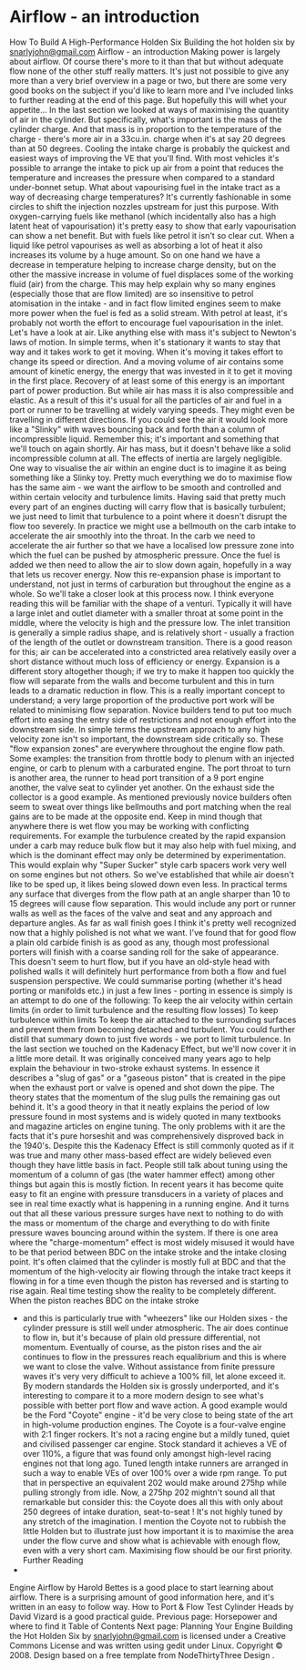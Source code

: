 # Airflow - an introduction

How To Build A High-Performance Holden Six
Building the hot holden six
by snarlyjohn@gmail.com
Airflow - an introduction
Making power is largely about airflow. Of course there's more to it than that but
without adequate flow none of the other stuff really matters. It's just not possible to
give any more than a very brief overview in a page or two, but there are some very good
books on the subject if you'd like to learn more and I've included links to further reading
at the end of this page. But hopefully this will whet your appetite...
In the last section we looked at ways of maximising the quantity of air in the cylinder.
But specifically, what's important is the
mass
of the cylinder charge. And that mass is
in proportion to the temperature of the charge - there's more air in a 33cu.in. charge when it's at
say 20 degrees than at 50 degrees. Cooling the intake charge is probably the quickest and easiest
ways of improving the VE that you'll find. With most vehicles it's possible to arrange the intake
to pick up air from a point that reduces the temperature and increases the pressure when compared to
a standard under-bonnet setup.
What about vapourising fuel in the intake tract as a way of decreasing charge temperatures? It's
currently fashionable in some circles to shift the injection nozzles upstream for just this purpose.
With oxygen-carrying fuels like methanol (which incidentally also has a high latent heat of vapourisation) it's pretty
easy to show that early vapourisation can show a net benefit. But with fuels like petrol it isn't
so clear cut. When a liquid like petrol vapourises as well as absorbing a lot of heat it also increases
its volume by a huge amount. So on one hand we have a decrease in temperature helping to increase charge
density, but on the other the massive increase in volume of fuel displaces some of the working fluid (air)
from the charge. This may help explain why so many engines (especially those that are flow limited) 
are so insensitive to petrol atomisation in the
intake - and in fact flow limited engines seem to make more power when the fuel is fed as a solid stream.
With petrol at least, it's probably not worth the effort to encourage fuel vapourisation in the inlet.
Let's have a look at air. Like anything else with mass it's subject to Newton's laws of motion.
In simple terms, when it's stationary it wants to stay that way and it takes work to get it moving.
When it's moving it takes effort to change its speed or direction. And a moving volume of air contains
some amount of kinetic energy, the energy that was invested in it to get it moving in the first place.
Recovery of at least some of this energy is an important part of power production. But while air has mass
it is also compressible and elastic. As a result of this it's usual for all the particles of air and fuel
in a port or runner to be travelling at widely varying speeds. They might even be travelling in different
directions. If you could see the air it would look more
like a "Slinky" with waves bouncing back and forth than a column of incompressible liquid. Remember this; it's
important and something that we'll touch on again shortly.
Air has mass, but it doesn't behave like a solid incompressible column at all. The effects of inertia are largely negligible.
One way to visualise the air within an engine duct is to imagine it as being something like a Slinky toy.
Pretty much everything we do to maximise flow has the same aim - we want the airflow to be smooth and controlled
and within certain velocity and turbulence limits. Having said that pretty much every part of an engines ducting
will carry flow that is basically turbulent; we just need to limit that turbulence to a point where it doesn't
disrupt the flow too severely. In practice we might use a bellmouth on the carb intake to accelerate the air smoothly
into the throat. In the carb we need to accelerate the air further so that we have a localised low pressure zone into which
the fuel can be pushed by atmospheric pressure. Once the fuel is added we then need to allow the air to slow down
again, hopefully in a way that lets us recover energy. Now this re-expansion phase is important to understand, not
just in terms of carburation but throughout the engine as a whole. So we'll take a closer look at this process now.
I think everyone reading this will be familiar with the shape of a venturi. Typically it will have a large inlet and
outlet diameter with a smaller throat at some point in the middle, where the velocity is high and the pressure low.
The inlet transition is generally a simple radius shape, and is relatively short - usually a fraction of the length
of the outlet or downstream transition. There is a good reason for this; air can be accelerated into a constricted
area relatively easily over a short distance without much loss of efficiency or energy. Expansion is a different
story altogether though; if we try to make it happen too quickly the flow will separate from the walls and become
turbulent and this in turn leads to a dramatic reduction in flow. This is a really important concept to understand;
a very large proportion of the productive port work will be related to minimising flow separation. Novice builders
tend to put too much effort into easing the entry side of restrictions and not enough effort into the downstream
side. In simple terms the upstream approach to any high velocity zone isn't so important, the downstream side critically
so.
These "flow expansion zones" are everywhere throughout the engine flow path. Some examples: the transition from
throttle body to plenum with an injected engine, or carb to plenum with a carburated engine. The port throat to
turn is another area, the runner to head port transition of a 9 port engine another, the valve seat to cylinder yet another.
On the exhaust side the collector is a good example.
As mentioned previously novice builders often seem to sweat over things like bellmouths and port matching when the
real gains are to be made at the opposite end. Keep in mind though that anywhere there is wet flow you may be working
with conflicting requirements. For example the turbulence created by the rapid expansion under a carb may reduce bulk
flow but it may also help with fuel mixing, and which is the dominant effect may only be determined by experimentation.
This would explain why "Super Sucker" style carb spacers work very well on some engines but not others.
So we've established that while air doesn't like to be sped up, it likes being slowed down even less. In practical terms
any surface that diverges from the flow path at an angle sharper than 10 to 15 degrees will cause flow separation. This
would include any port or runner walls as well as the faces of the valve and seat and any approach and departure angles.
As far as wall finish goes I think it's pretty well recognized now that a highly polished is not what we want. I've found that
for good flow a plain old carbide finish is as good as any, though most professional porters will finish with a coarse sanding
roll for the sake of appearance. This doesn't seem to hurt flow, but if you have an old-style head with polished walls it will
definitely hurt performance from both a flow and fuel suspension perspective.
We could summarise porting (whether it's head porting or manifolds etc.) in just a few lines - porting in essence is simply
is an attempt to do one of the following:
To keep the air velocity within certain limits (in order to limit turbulence and the resulting flow losses)
To keep turbulence within limits
To keep the air attached to the surrounding surfaces and prevent them from becoming detached and turbulent.
You could further distill that summary down to just five words -
we port to limit turbulence.
In the last section we touched on the Kadenacy Effect, but we'll now cover it in a little more detail. It was originally
conceived many years ago to help explain the behaviour in two-stroke exhaust systems. In essence it describes a "slug of gas"
or a "gaseous piston" that is created in the pipe when the exhaust port or valve is opened and shot down the pipe. The theory states
that the momentum of the slug pulls the remaining gas out behind it. It's a good theory in that it neatly explains the period of
low pressure found in most systems and is widely quoted in many textbooks and magazine articles on engine tuning. The only problems
with it are the facts that it's pure horseshit and was comprehensively disproved back in the 1940's. Despite this the Kadenacy Effect
is still commonly quoted as if it was true and many other mass-based effect are widely believed even though they have little basis
in fact. People still talk about tuning using the momentum of a column of gas (the water hammer effect) among other things but
again this is mostly fiction. In recent years it has become quite easy to fit an engine with pressure transducers in a variety
of places and see in real time exactly what is happening in a running engine. And it turns out that all these various pressure
surges have next to nothing to do with the mass or momentum of the charge and everything to do with finite pressure waves bouncing
around within the system.
If there is one area where the "charge-momentum" effect is most widely misused it would have to be that period between BDC on the
intake stroke and the intake closing point. It's often claimed that the cylinder is mostly full at BDC and that the momentum of
the high-velocity air flowing through the intake tract keeps it flowing in for a time even though the piston has reversed and is
starting to rise again. Real time testing show the reality to be completely different. When the piston reaches BDC on the intake stroke
- and this is particularly true with "wheezers" like our Holden sixes - the cylinder pressure is still well under atmospheric. The
air does continue to flow in, but it's because of plain old pressure differential, not momentum. Eventually of course, as the piston
rises and the air continues to flow in the pressures reach equalibrium and this is where we want to close the valve. Without assistance
from finite pressure waves it's very very difficult to achieve a 100% fill, let alone exceed it.
By modern standards the Holden six is grossly underported, and it's interesting to compare it to a more modern design to see what's possible
with better port flow and wave action. A good example would be the Ford "Coyote" engine - it'd be very close to being state of the art in high-volume production engines.
The Coyote is a four-valve engine with 2:1 finger rockers. It's not a racing engine but a mildly tuned, quiet and civilised passenger car engine. Stock standard it achieves a VE of over 110%, a figure that was found only amongst high-level racing engines not that long ago. Tuned length intake runners are arranged in such a way to enable VEs of over 100% over a wide rpm range. To put that in perspective an
equivalent 202 would make around 275hp while pulling strongly from idle. Now, a 275hp 202 mightn't sound all that remarkable but consider this: the
Coyote does all this with only about 250 degrees of intake duration,
seat-to-seat
! It's not highly tuned by any
stretch of the imagination.
I mention the Coyote not to rubbish the little Holden but to illustrate just how important it is to maximise the area under the flow curve
and show what is achievable with enough flow, even with a very short cam. Maximising flow should be our first priority.
Further Reading
-
Engine Airflow by Harold Bettes
is a good place to start learning about airflow. There is a surprising amount of
good information here, and it's written in an easy to follow way.
How to Port & Flow Test Cylinder Heads by David Vizard
is a good practical guide.
Previous page: Horsepower and where to find it
Table of Contents
Next page: Planning Your Engine
Building the Hot Holden Six
by
snarlyjohn@gmail.com
is licensed under a
Creative
Commons License
and was written using
gedit
under
Linux.
Copyright © 2008. Design
based on a free template from
NodeThirtyThree
Design
.